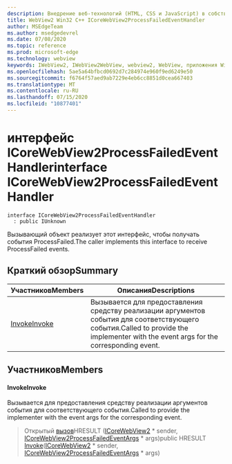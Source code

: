 ```yaml
---
description: Внедрение веб-технологий (HTML, CSS и JavaScript) в собственные приложения с помощью элемента управления Microsoft Edge WebView2
title: WebView2 Win32 C++ ICoreWebView2ProcessFailedEventHandler
author: MSEdgeTeam
ms.author: msedgedevrel
ms.date: 07/08/2020
ms.topic: reference
ms.prod: microsoft-edge
ms.technology: webview
keywords: IWebView2, IWebView2WebView, webview2, WebView, приложения Win32, Win32, EDGE, ICoreWebView2, ICoreWebView2Controller, управление браузером, EDGE HTML, ICoreWebView2ProcessFailedEventHandler
ms.openlocfilehash: 5ae5a64bfbcd0692d7c284974e960f9ed6249e50
ms.sourcegitcommit: f6764f57aed9ab7229e4eb6cc8851d0cea667403
ms.translationtype: MT
ms.contentlocale: ru-RU
ms.lasthandoff: 07/15/2020
ms.locfileid: "10877401"
---
```

# <span data-ttu-id="e39bd-104">интерфейс ICoreWebView2ProcessFailedEventHandler</span><span class="sxs-lookup"><span data-stu-id="e39bd-104">interface ICoreWebView2ProcessFailedEventHandler</span></span> 

```
interface ICoreWebView2ProcessFailedEventHandler
  : public IUnknown
```

<span data-ttu-id="e39bd-105">Вызывающий объект реализует этот интерфейс, чтобы получать события ProcessFailed.</span><span class="sxs-lookup"><span data-stu-id="e39bd-105">The caller implements this interface to receive ProcessFailed events.</span></span>

## <span data-ttu-id="e39bd-106">Краткий обзор</span><span class="sxs-lookup"><span data-stu-id="e39bd-106">Summary</span></span>

 <span data-ttu-id="e39bd-107">Участников</span><span class="sxs-lookup"><span data-stu-id="e39bd-107">Members</span></span>                        | <span data-ttu-id="e39bd-108">Описания</span><span class="sxs-lookup"><span data-stu-id="e39bd-108">Descriptions</span></span>
--------------------------------|---------------------------------------------
[<span data-ttu-id="e39bd-109">Invoke</span><span class="sxs-lookup"><span data-stu-id="e39bd-109">Invoke</span></span>](#invoke) | <span data-ttu-id="e39bd-110">Вызывается для предоставления средству реализации аргументов события для соответствующего события.</span><span class="sxs-lookup"><span data-stu-id="e39bd-110">Called to provide the implementer with the event args for the corresponding event.</span></span>

## <span data-ttu-id="e39bd-111">Участников</span><span class="sxs-lookup"><span data-stu-id="e39bd-111">Members</span></span>

#### <span data-ttu-id="e39bd-112">Invoke</span><span class="sxs-lookup"><span data-stu-id="e39bd-112">Invoke</span></span> 

<span data-ttu-id="e39bd-113">Вызывается для предоставления средству реализации аргументов события для соответствующего события.</span><span class="sxs-lookup"><span data-stu-id="e39bd-113">Called to provide the implementer with the event args for the corresponding event.</span></span>

> <span data-ttu-id="e39bd-114">Открытый [вызов](#invoke)HRESULT ([ICoreWebView2](icorewebview2.md) \* sender, [ICoreWebView2ProcessFailedEventArgs](icorewebview2processfailedeventargs.md) \* args)</span><span class="sxs-lookup"><span data-stu-id="e39bd-114">public HRESULT [Invoke](#invoke)([ICoreWebView2](icorewebview2.md) \* sender, [ICoreWebView2ProcessFailedEventArgs](icorewebview2processfailedeventargs.md) \* args)</span></span>

